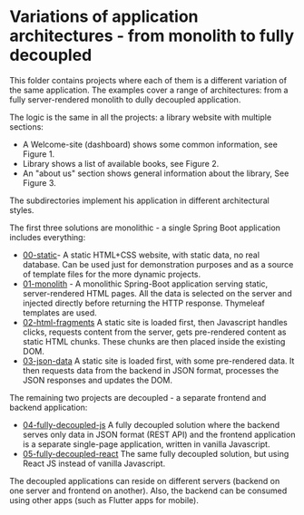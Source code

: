# Variations of application architectures - from monolith to fully decoupled

This folder contains projects where each of them is a different variation of the same application.
The examples cover a range of architectures: from a fully server-rendered monolith to dully
decoupled application.

The logic is the same in all the projects: a library website with multiple sections:

* A Welcome-site (dashboard) shows some common information, see Figure 1.
* Library shows a list of available books, see Figure 2.
* An "about us" section shows general information about the library, See Figure 3.

The subdirectories implement his application in different architectural styles.

The first three solutions are monolithic - a single Spring Boot application includes everything:

* [00-static](00-static)- A static HTML+CSS website, with static data, no real database. Can be used
  just for demonstration purposes and as a source of template files for the more dynamic projects.
* [01-monolith](01-monolith) - A monolithic Spring-Boot application serving static, server-rendered
  HTML pages. All the data is selected on the server and injected directly before returning the HTTP
  response. Thymeleaf templates are used.
* [02-html-fragments](02-html-fragments) A static site is loaded first, then Javascript handles
  clicks, requests content from the server, gets pre-rendered content as static HTML chunks. These
  chunks are then placed inside the existing DOM.
* [03-json-data](03-json-data) A static site is loaded first, with some pre-rendered data. It then
  requests data from the backend in JSON format, processes the JSON responses and updates the DOM. 

The remaining two projects are decoupled - a separate frontend and backend application:

* [04-fully-decoupled-js](04-fully-decoupled-js) A fully decoupled solution where the backend serves
  only data in JSON format (REST API) and the frontend application is a separate single-page
  application, written in vanilla Javascript.
* [05-fully-decoupled-react](05-fully-decoupled-react) The same fully decoupled solution, but using
  React JS instead of vanilla Javascript.

The decoupled applications can reside on different servers (backend on one server and frontend 
on another). Also, the backend can be consumed using other apps (such as Flutter apps for mobile).